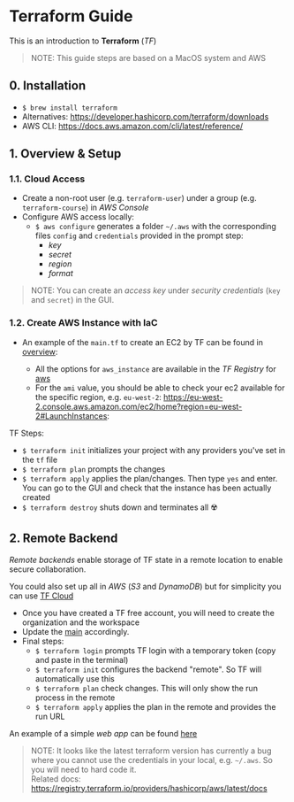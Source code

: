 # Terraform Guide

This is an introduction to **Terraform** (_TF_)

> NOTE: This guide steps are based on a MacOS system and AWS

## 0. Installation

- `$ brew install terraform`
- Alternatives: https://developer.hashicorp.com/terraform/downloads
- AWS CLI: https://docs.aws.amazon.com/cli/latest/reference/

## 1. Overview & Setup

### 1.1. Cloud Access

- Create a non-root user (e.g. `terraform-user`) under a group (e.g. `terraform-course`) in _AWS Console_
- Configure AWS access locally:
  - `$ aws configure` generates a folder `~/.aws` with the corresponding files `config` and `credentials` provided in the prompt step:
    - _key_
    - _secret_
    - _region_
    - _format_

> NOTE: You can create an _access key_ under _security credentials_ (`key` and `secret`) in the GUI.

### 1.2. Create AWS Instance with IaC

- An example of the `main.tf` to create an EC2 by TF can be found in [overview](./01-overview/main.tf):

  - All the options for `aws_instance` are available in the _TF Registry_ for [aws](https://registry.terraform.io/providers/hashicorp/aws/latest/docs/resources/instance)
  - For the `ami` value, you should be able to check your ec2 available for the specific region, e.g. `eu-west-2`: https://eu-west-2.console.aws.amazon.com/ec2/home?region=eu-west-2#LaunchInstances:

TF Steps:

- `$ terraform init` initializes your project with any providers you've set in the `tf` file
- `$ terraform plan` prompts the changes
- `$ terraform apply` applies the plan/changes. Then type `yes` and enter. You can go to the GUI and check that the instance has been actually created
- `$ terraform destroy` shuts down and terminates all ☢️

## 2. Remote Backend

_Remote backends_ enable storage of TF state in a remote location to enable secure collaboration.

You could also set up all in _AWS_ (_S3_ and _DynamoDB_) but for simplicity you can use [TF Cloud](https://app.terraform.io/)

- Once you have created a TF free account, you will need to create the organization and the workspace
- Update the [main](02-remote-backend/terraform-cloud/main.tf) accordingly.
- Final steps:
  - `$ terraform login` prompts TF login with a temporary token (copy and paste in the terminal)
  - `$ terraform init` configures the backend "remote". So TF will automatically use this
  - `$ terraform plan` check changes. This will only show the run process in the remote
  - `$ terraform apply` applies the plan in the remote and provides the run URL

An example of a simple _web app_ can be found [here](02-remote-backend/web_app/mainf.tf)

> NOTE: It looks like the latest terraform version has currently a bug where you cannot use the credentials in your local, e.g. `~/.aws`. So you will need to hard code it.
> <br>Related docs: https://registry.terraform.io/providers/hashicorp/aws/latest/docs
